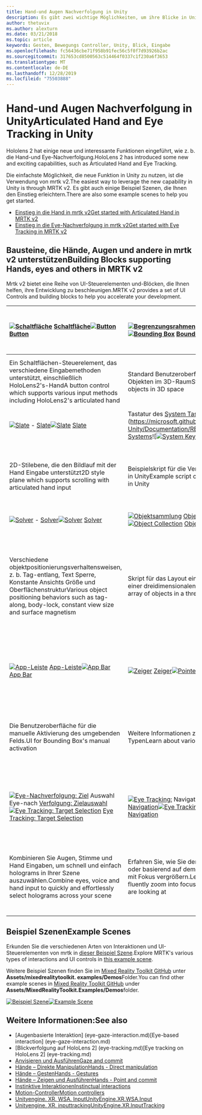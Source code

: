 ```yaml
---
title: Hand-und Augen Nachverfolgung in Unity
description: Es gibt zwei wichtige Möglichkeiten, um ihre Blicke in Unity, Handgesten und Bewegungs Controllern zu übernehmen.
author: thetuvix
ms.author: alexturn
ms.date: 03/21/2018
ms.topic: article
keywords: Gesten, Bewegungs Controller, Unity, Blick, Eingabe
ms.openlocfilehash: fc56436cbe71f958b91fec56c5f0f7d93926b2ac
ms.sourcegitcommit: 317653cd8500563c514464f0337c1f230a6f3653
ms.translationtype: MT
ms.contentlocale: de-DE
ms.lasthandoff: 12/28/2019
ms.locfileid: "75503888"
---
```

# <a name="articulated-hand-and-eye-tracking-in-unity"></a><span data-ttu-id="9d5dc-104">Hand-und Augen Nachverfolgung in Unity</span><span class="sxs-lookup"><span data-stu-id="9d5dc-104">Articulated Hand and Eye Tracking in Unity</span></span>

<span data-ttu-id="9d5dc-105">Hololens 2 hat einige neue und interessante Funktionen eingeführt, wie z. b. die Hand-und Eye-Nachverfolgung.</span><span class="sxs-lookup"><span data-stu-id="9d5dc-105">HoloLens 2 has introduced some new and exciting capabilities, such as Articulated Hand and Eye Tracking.</span></span>

<span data-ttu-id="9d5dc-106">Die einfachste Möglichkeit, die neue Funktion in Unity zu nutzen, ist die Verwendung von mrtk v2.</span><span class="sxs-lookup"><span data-stu-id="9d5dc-106">The easiest way to leverage the new capability in Unity is through MRTK v2.</span></span> <span data-ttu-id="9d5dc-107">Es gibt auch einige Beispiel Szenen, die Ihnen den Einstieg erleichtern.</span><span class="sxs-lookup"><span data-stu-id="9d5dc-107">There are also some example scenes to help you get started.</span></span>

* [<span data-ttu-id="9d5dc-108">Einstieg in die Hand in mrtk v2</span><span class="sxs-lookup"><span data-stu-id="9d5dc-108">Get started with Articulated Hand  in MRTK v2</span></span>](https://microsoft.github.io/MixedRealityToolkit-Unity/Documentation/Input/HandTracking.html)
* [<span data-ttu-id="9d5dc-109">Einstieg in die Eye-Nachverfolgung in mrtk v2</span><span class="sxs-lookup"><span data-stu-id="9d5dc-109">Get started with Eye Tracking in MRTK v2</span></span>](https://microsoft.github.io/MixedRealityToolkit-Unity/Documentation/EyeTracking/EyeTracking_Main.html)

## <a name="building-blocks-supporting-hands-eyes-and-others-in-mrtk-v2"></a><span data-ttu-id="9d5dc-110">Bausteine, die Hände, Augen und andere in mrtk v2 unterstützen</span><span class="sxs-lookup"><span data-stu-id="9d5dc-110">Building Blocks supporting Hands, eyes and others in MRTK v2</span></span>

<span data-ttu-id="9d5dc-111">Mrtk v2 bietet eine Reihe von UI-Steuerelementen und-Blöcken, die Ihnen helfen, ihre Entwicklung zu beschleunigen.</span><span class="sxs-lookup"><span data-stu-id="9d5dc-111">MRTK v2 provides a set of UI Controls and building blocks to help you accelerate your development.</span></span>

|  <span data-ttu-id="9d5dc-112">[![Schaltfläche](images/MRTK_Button_Main.png)](https://microsoft.github.io/MixedRealityToolkit-Unity/Documentation/README_Button.html) [Schaltfläche](https://microsoft.github.io/MixedRealityToolkit-Unity/Documentation/README_Button.html)</span><span class="sxs-lookup"><span data-stu-id="9d5dc-112">[![Button](images/MRTK_Button_Main.png)](https://microsoft.github.io/MixedRealityToolkit-Unity/Documentation/README_Button.html) [Button](https://microsoft.github.io/MixedRealityToolkit-Unity/Documentation/README_Button.html)</span></span> | <span data-ttu-id="9d5dc-113">[![Begrenzungsrahmen](images/MRTK_BoundingBox_Main.png)](https://microsoft.github.io/MixedRealityToolkit-Unity/Documentation/README_BoundingBox.html) [Begrenzungsrahmen](https://microsoft.github.io/MixedRealityToolkit-Unity/Documentation/README_BoundingBox.html)</span><span class="sxs-lookup"><span data-stu-id="9d5dc-113">[![Bounding Box](images/MRTK_BoundingBox_Main.png)](https://microsoft.github.io/MixedRealityToolkit-Unity/Documentation/README_BoundingBox.html) [Bounding Box](https://microsoft.github.io/MixedRealityToolkit-Unity/Documentation/README_BoundingBox.html)</span></span> | <span data-ttu-id="9d5dc-114">[![Bearbeitungshandler](images/MRTK_Manipulation_Main.png)](https://microsoft.github.io/MixedRealityToolkit-Unity/Documentation/README_ManipulationHandler.html) [Bearbeitungshandler](https://microsoft.github.io/MixedRealityToolkit-Unity/Documentation/README_ManipulationHandler.html)</span><span class="sxs-lookup"><span data-stu-id="9d5dc-114">[![Manipulation Handler](images/MRTK_Manipulation_Main.png)](https://microsoft.github.io/MixedRealityToolkit-Unity/Documentation/README_ManipulationHandler.html) [Manipulation Handler](https://microsoft.github.io/MixedRealityToolkit-Unity/Documentation/README_ManipulationHandler.html)</span></span> |
|:--- | :--- | :--- |
| <span data-ttu-id="9d5dc-115">Ein Schaltflächen-Steuerelement, das verschiedene Eingabemethoden unterstützt, einschließlich HoloLens2's-Hand</span><span class="sxs-lookup"><span data-stu-id="9d5dc-115">A button control which supports various input methods including HoloLens2's articulated hand</span></span> | <span data-ttu-id="9d5dc-116">Standard Benutzeroberfläche zum Bearbeiten von Objekten im 3D-Raum</span><span class="sxs-lookup"><span data-stu-id="9d5dc-116">Standard UI for manipulating objects in 3D space</span></span> | <span data-ttu-id="9d5dc-117">Skript für die Bearbeitung von Objekten mit einem oder zwei Händen</span><span class="sxs-lookup"><span data-stu-id="9d5dc-117">Script for manipulating objects with one or two hands</span></span> |
|  <span data-ttu-id="9d5dc-118">[![Slate](images/MRTK_Slate_Main.png)](https://microsoft.github.io/MixedRealityToolkit-Unity/Documentation/README_Slate.html) - [Slate](https://microsoft.github.io/MixedRealityToolkit-Unity/Documentation/README_Slate.html)</span><span class="sxs-lookup"><span data-stu-id="9d5dc-118">[![Slate](images/MRTK_Slate_Main.png)](https://microsoft.github.io/MixedRealityToolkit-Unity/Documentation/README_Slate.html) [Slate](https://microsoft.github.io/MixedRealityToolkit-Unity/Documentation/README_Slate.html)</span></span> | <span data-ttu-id="9d5dc-119">Tastatur des [System Tastatur](images/MRTK_SystemKeyboard_Main.png)](https://microsoft.github.io/MixedRealityToolkit-Unity/Documentation/README_SystemKeyboard.html) [Systems](https://microsoft.github.io/MixedRealityToolkit-Unity/Documentation/README_SystemKeyboard.html)![</span><span class="sxs-lookup"><span data-stu-id="9d5dc-119">[![System Keyboard](images/MRTK_SystemKeyboard_Main.png)](https://microsoft.github.io/MixedRealityToolkit-Unity/Documentation/README_SystemKeyboard.html) [System Keyboard](https://microsoft.github.io/MixedRealityToolkit-Unity/Documentation/README_SystemKeyboard.html)</span></span> | <span data-ttu-id="9d5dc-120">[![](images/InteractableExamples.png)](https://microsoft.github.io/MixedRealityToolkit-Unity/Documentation/README_Interactable.html) interactable- [Tabelle](https://microsoft.github.io/MixedRealityToolkit-Unity/Documentation/README_Interactable.html)</span><span class="sxs-lookup"><span data-stu-id="9d5dc-120">[![Interactable](images/InteractableExamples.png)](https://microsoft.github.io/MixedRealityToolkit-Unity/Documentation/README_Interactable.html) [Interactable](https://microsoft.github.io/MixedRealityToolkit-Unity/Documentation/README_Interactable.html)</span></span> |
| <span data-ttu-id="9d5dc-121">2D-Stilebene, die den Bildlauf mit der Hand Eingabe unterstützt</span><span class="sxs-lookup"><span data-stu-id="9d5dc-121">2D style plane which supports scrolling with articulated hand input</span></span> | <span data-ttu-id="9d5dc-122">Beispielskript für die Verwendung der System Tastatur in Unity</span><span class="sxs-lookup"><span data-stu-id="9d5dc-122">Example script of using the system keyboard in Unity</span></span>  | <span data-ttu-id="9d5dc-123">Ein Skript für die Interaktion von Objekten mit visuellen Zuständen und Designunterstützung</span><span class="sxs-lookup"><span data-stu-id="9d5dc-123">A script for making objects interactable with visual states and theme support</span></span> |
|  <span data-ttu-id="9d5dc-124">[![Solver](images/MRTK_Solver_Main.png)](https://microsoft.github.io/MixedRealityToolkit-Unity/Documentation/README_Solver.html) - [Solver](https://microsoft.github.io/MixedRealityToolkit-Unity/Documentation/README_Solver.html)</span><span class="sxs-lookup"><span data-stu-id="9d5dc-124">[![Solver](images/MRTK_Solver_Main.png)](https://microsoft.github.io/MixedRealityToolkit-Unity/Documentation/README_Solver.html) [Solver](https://microsoft.github.io/MixedRealityToolkit-Unity/Documentation/README_Solver.html)</span></span> | <span data-ttu-id="9d5dc-125">[![Objektsammlung](images/MRTK_ObjectCollection_Main.png)](https://microsoft.github.io/MixedRealityToolkit-Unity/Documentation/README_ManipulationHandler.html) [Objektsammlung](https://microsoft.github.io/MixedRealityToolkit-Unity/Documentation/README_ManipulationHandler.html)</span><span class="sxs-lookup"><span data-stu-id="9d5dc-125">[![Object Collection](images/MRTK_ObjectCollection_Main.png)](https://microsoft.github.io/MixedRealityToolkit-Unity/Documentation/README_ManipulationHandler.html) [Object Collection](https://microsoft.github.io/MixedRealityToolkit-Unity/Documentation/README_ManipulationHandler.html)</span></span> | <span data-ttu-id="9d5dc-126">[![QuickInfo](images/MRTK_Tooltip_Main.png)](https://microsoft.github.io/MixedRealityToolkit-Unity/Documentation/README_Tooltip.html) [QuickInfo](https://microsoft.github.io/MixedRealityToolkit-Unity/Documentation/README_Tooltip.html)</span><span class="sxs-lookup"><span data-stu-id="9d5dc-126">[![Tooltip](images/MRTK_Tooltip_Main.png)](https://microsoft.github.io/MixedRealityToolkit-Unity/Documentation/README_Tooltip.html) [Tooltip](https://microsoft.github.io/MixedRealityToolkit-Unity/Documentation/README_Tooltip.html)</span></span> |
| <span data-ttu-id="9d5dc-127">Verschiedene objektpositionierungsverhaltensweisen, z. b. Tag-entlang, Text Sperre, Konstante Ansichts Größe und Oberflächenstruktur</span><span class="sxs-lookup"><span data-stu-id="9d5dc-127">Various object positioning behaviors such as tag-along, body-lock, constant view size and surface magnetism</span></span> | <span data-ttu-id="9d5dc-128">Skript für das Layout eines Arrays von Objekten in einer dreidimensionalen Form</span><span class="sxs-lookup"><span data-stu-id="9d5dc-128">Script for lay out an array of objects in a three-dimensional shape</span></span> | <span data-ttu-id="9d5dc-129">Annotation-Benutzeroberfläche mit flexiblem Anker/Pivot-System, das zum bezeichnen von Bewegungs Controllern und Objekten verwendet werden kann.</span><span class="sxs-lookup"><span data-stu-id="9d5dc-129">Annotation UI with flexible anchor/pivot system, which can be used for labeling motion controllers and object.</span></span> |
|  <span data-ttu-id="9d5dc-130">[![App-Leiste](images/MRTK_AppBar_Main.png)](https://microsoft.github.io/MixedRealityToolkit-Unity/Documentation/README_AppBar.html) [App-Leiste](https://microsoft.github.io/MixedRealityToolkit-Unity/Documentation/README_AppBar.html)</span><span class="sxs-lookup"><span data-stu-id="9d5dc-130">[![App Bar](images/MRTK_AppBar_Main.png)](https://microsoft.github.io/MixedRealityToolkit-Unity/Documentation/README_AppBar.html) [App Bar](https://microsoft.github.io/MixedRealityToolkit-Unity/Documentation/README_AppBar.html)</span></span> | <span data-ttu-id="9d5dc-131">[![Zeiger](images/MRTK_Pointer_Main.png)](https://microsoft.github.io/MixedRealityToolkit-Unity/Documentation/Input/Pointers.html) [Zeiger](https://microsoft.github.io/MixedRealityToolkit-Unity/Documentation/Input/Pointers.html)</span><span class="sxs-lookup"><span data-stu-id="9d5dc-131">[![Pointers](images/MRTK_Pointer_Main.png)](https://microsoft.github.io/MixedRealityToolkit-Unity/Documentation/Input/Pointers.html) [Pointers](https://microsoft.github.io/MixedRealityToolkit-Unity/Documentation/Input/Pointers.html)</span></span> | <span data-ttu-id="9d5dc-132">[![Fingertip-Visualisierung](images/MRTK_FingertipVisualization_Main.png)](https://microsoft.github.io/MixedRealityToolkit-Unity/Documentation/README_FingertipVisualization.html) [Fingertip-Visualisierung](https://microsoft.github.io/MixedRealityToolkit-Unity/Documentation/README_FingertipVisualization.html)</span><span class="sxs-lookup"><span data-stu-id="9d5dc-132">[![Fingertip Visualization](images/MRTK_FingertipVisualization_Main.png)](https://microsoft.github.io/MixedRealityToolkit-Unity/Documentation/README_FingertipVisualization.html) [Fingertip Visualization](https://microsoft.github.io/MixedRealityToolkit-Unity/Documentation/README_FingertipVisualization.html)</span></span> |
| <span data-ttu-id="9d5dc-133">Die Benutzeroberfläche für die manuelle Aktivierung des umgebenden Felds.</span><span class="sxs-lookup"><span data-stu-id="9d5dc-133">UI for Bounding Box's manual activation</span></span> | <span data-ttu-id="9d5dc-134">Weitere Informationen zu verschiedenen Zeiger Typen</span><span class="sxs-lookup"><span data-stu-id="9d5dc-134">Learn about various types of pointers</span></span> | <span data-ttu-id="9d5dc-135">Visuelles Element im Fingertipp, das die Zuverlässigkeit der direkten Interaktion verbessert</span><span class="sxs-lookup"><span data-stu-id="9d5dc-135">Visual affordance on the fingertip, which improves the confidence for the direct interaction</span></span> |
|  <span data-ttu-id="9d5dc-136">[![Eye-Nachverfolgung: Ziel](images/mrtk_et_targetselect.png)](https://microsoft.github.io/MixedRealityToolkit-Unity/Documentation/EyeTracking/EyeTracking_TargetSelection.html) Auswahl Eye-nach [Verfolgung: Zielauswahl](https://microsoft.github.io/MixedRealityToolkit-Unity/Documentation/EyeTracking/EyeTracking_TargetSelection.html)</span><span class="sxs-lookup"><span data-stu-id="9d5dc-136">[![Eye Tracking: Target Selection](images/mrtk_et_targetselect.png)](https://microsoft.github.io/MixedRealityToolkit-Unity/Documentation/EyeTracking/EyeTracking_TargetSelection.html) [Eye Tracking: Target Selection](https://microsoft.github.io/MixedRealityToolkit-Unity/Documentation/EyeTracking/EyeTracking_TargetSelection.html)</span></span> | <span data-ttu-id="9d5dc-137">[![Eye Tracking:](images/mrtk_et_navigation.png)](https://microsoft.github.io/MixedRealityToolkit-Unity/Documentation/EyeTracking/EyeTracking_Navigation.html) Navigation im Navigationsbereich [: Navigation](https://microsoft.github.io/MixedRealityToolkit-Unity/Documentation/EyeTracking/EyeTracking_Navigation.html)</span><span class="sxs-lookup"><span data-stu-id="9d5dc-137">[![Eye Tracking: Navigation](images/mrtk_et_navigation.png)](https://microsoft.github.io/MixedRealityToolkit-Unity/Documentation/EyeTracking/EyeTracking_Navigation.html) [Eye Tracking: Navigation](https://microsoft.github.io/MixedRealityToolkit-Unity/Documentation/EyeTracking/EyeTracking_Navigation.html)</span></span> | <span data-ttu-id="9d5dc-138">[![Eye Tracking: Heat Map](images/mrtk_et_heatmaps.png)](https://microsoft.github.io/MixedRealityToolkit-Unity/Documentation/EyeTracking/EyeTracking_Visualization.html) [Eye Tracking: Heat Map](https://microsoft.github.io/MixedRealityToolkit-Unity/Documentation/EyeTracking/EyeTracking_Visualization.html)</span><span class="sxs-lookup"><span data-stu-id="9d5dc-138">[![Eye Tracking: Heat Map](images/mrtk_et_heatmaps.png)](https://microsoft.github.io/MixedRealityToolkit-Unity/Documentation/EyeTracking/EyeTracking_Visualization.html) [Eye Tracking: Heat Map](https://microsoft.github.io/MixedRealityToolkit-Unity/Documentation/EyeTracking/EyeTracking_Visualization.html)</span></span> |
| <span data-ttu-id="9d5dc-139">Kombinieren Sie Augen, Stimme und Hand Eingaben, um schnell und einfach holograms in Ihrer Szene auszuwählen.</span><span class="sxs-lookup"><span data-stu-id="9d5dc-139">Combine eyes, voice and hand input to quickly and effortlessly select holograms across your scene</span></span> | <span data-ttu-id="9d5dc-140">Erfahren Sie, wie Sie den Text automatisch Scrollen oder basierend auf dem, was Sie sich ansehen, Inhalte mit Fokus vergrößern.</span><span class="sxs-lookup"><span data-stu-id="9d5dc-140">Learn how to auto scroll text or fluently zoom into focused content based on what you are looking at</span></span>| <span data-ttu-id="9d5dc-141">Beispiele für das Protokollieren, laden und visualisieren, was Benutzer in Ihrer APP betrachtet haben</span><span class="sxs-lookup"><span data-stu-id="9d5dc-141">Examples for logging, loading and visualizing what users have been looking at in your app</span></span> |

## <a name="example-scenes"></a><span data-ttu-id="9d5dc-142">Beispiel Szenen</span><span class="sxs-lookup"><span data-stu-id="9d5dc-142">Example Scenes</span></span>

<span data-ttu-id="9d5dc-143">Erkunden Sie die verschiedenen Arten von Interaktionen und UI-Steuerelementen von mrtk in [dieser Beispiel Szene](https://microsoft.github.io/MixedRealityToolkit-Unity/Documentation/README_HandInteractionExamples.html).</span><span class="sxs-lookup"><span data-stu-id="9d5dc-143">Explore MRTK's various types of interactions and UI controls in [this example scene](https://microsoft.github.io/MixedRealityToolkit-Unity/Documentation/README_HandInteractionExamples.html).</span></span>

<span data-ttu-id="9d5dc-144">Weitere Beispiel Szenen finden Sie im [Mixed Reality Toolkit GitHub](https://github.com/Microsoft/MixedRealityToolkit-Unity) unter **Assets/mixedrealitytoolkit. examples/Demos**Folder.</span><span class="sxs-lookup"><span data-stu-id="9d5dc-144">You can find  other example scenes in [Mixed Reality Toolkit GitHub](https://github.com/Microsoft/MixedRealityToolkit-Unity) under **Assets/MixedRealityToolkit.Examples/Demos**folder.</span></span>

<span data-ttu-id="9d5dc-145">[![Beispiel Szene](images/MRTK_Examples.png)](https://microsoft.github.io/MixedRealityToolkit-Unity/Documentation/README_HandInteractionExamples.html)</span><span class="sxs-lookup"><span data-stu-id="9d5dc-145">[![Example Scene](images/MRTK_Examples.png)](https://microsoft.github.io/MixedRealityToolkit-Unity/Documentation/README_HandInteractionExamples.html)</span></span>

## <a name="see-also"></a><span data-ttu-id="9d5dc-146">Weitere Informationen:</span><span class="sxs-lookup"><span data-stu-id="9d5dc-146">See also</span></span>

* <span data-ttu-id="9d5dc-147">[Augenbasierte Interaktion] (eye-gaze-interaction.md)</span><span class="sxs-lookup"><span data-stu-id="9d5dc-147">[Eye-based interaction] (eye-gaze-interaction.md)</span></span>
* <span data-ttu-id="9d5dc-148">[Blickverfolgung auf HoloLens 2] (eye-tracking.md)</span><span class="sxs-lookup"><span data-stu-id="9d5dc-148">[Eye tracking on HoloLens 2] (eye-tracking.md)</span></span>
* [<span data-ttu-id="9d5dc-149">Anvisieren und Ausführen</span><span class="sxs-lookup"><span data-stu-id="9d5dc-149">Gaze and commit</span></span>](gaze-and-commit.md)
* [<span data-ttu-id="9d5dc-150">Hände – Direkte Manipulation</span><span class="sxs-lookup"><span data-stu-id="9d5dc-150">Hands - Direct manipulation</span></span>](direct-manipulation.md)
* [<span data-ttu-id="9d5dc-151">Hände – Gesten</span><span class="sxs-lookup"><span data-stu-id="9d5dc-151">Hands - Gestures</span></span>](gaze-and-commit.md#composite-gestures)
* [<span data-ttu-id="9d5dc-152">Hände – Zeigen und Ausführen</span><span class="sxs-lookup"><span data-stu-id="9d5dc-152">Hands - Point and commit</span></span>](point-and-commit.md)
* [<span data-ttu-id="9d5dc-153">Instinktive Interaktionen</span><span class="sxs-lookup"><span data-stu-id="9d5dc-153">Instinctual interactions</span></span>](interaction-fundamentals.md)
* [<span data-ttu-id="9d5dc-154">Motion-Controller</span><span class="sxs-lookup"><span data-stu-id="9d5dc-154">Motion controllers</span></span>](motion-controllers.md)
* [<span data-ttu-id="9d5dc-155">Unityengine. XR. WSA. Input</span><span class="sxs-lookup"><span data-stu-id="9d5dc-155">UnityEngine.XR.WSA.Input</span></span>](https://docs.unity3d.com/ScriptReference/XR.WSA.Input.InteractionManager.html)
* [<span data-ttu-id="9d5dc-156">Unityengine. XR. inputtracking</span><span class="sxs-lookup"><span data-stu-id="9d5dc-156">UnityEngine.XR.InputTracking</span></span>](https://docs.unity3d.com/ScriptReference/XR.InputTracking.html)

